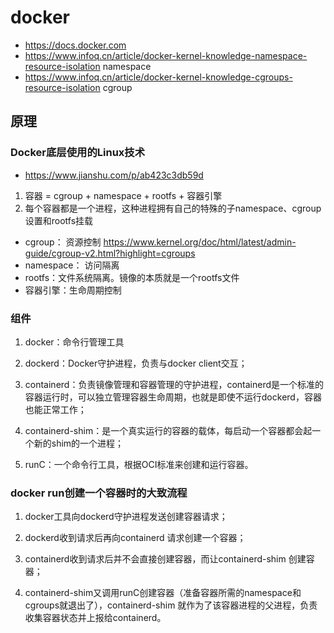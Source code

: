 # docker
- https://docs.docker.com
- https://www.infoq.cn/article/docker-kernel-knowledge-namespace-resource-isolation  namespace
- https://www.infoq.cn/article/docker-kernel-knowledge-cgroups-resource-isolation   cgroup

## 原理
### Docker底层使用的Linux技术
- https://www.jianshu.com/p/ab423c3db59d
1. 容器 = cgroup + namespace + rootfs + 容器引擎
2. 每个容器都是一个进程，这种进程拥有自己的特殊的子namespace、cgroup设置和rootfs挂载
  - cgroup： 资源控制  https://www.kernel.org/doc/html/latest/admin-guide/cgroup-v2.html?highlight=cgroups
  - namespace： 访问隔离
  - rootfs：文件系统隔离。镜像的本质就是一个rootfs文件
  - 容器引擎：生命周期控制

### 组件
1. docker：命令行管理工具

2. dockerd：Docker守护进程，负责与docker client交互；

3. containerd：负责镜像管理和容器管理的守护进程，containerd是一个标准的容器运行时，可以独立管理容器生命周期，也就是即使不运行dockerd，容器也能正常工作；

4. containerd-shim：是一个真实运行的容器的载体，每启动一个容器都会起一个新的shim的一个进程；

5. runC：一个命令行工具，根据OCI标准来创建和运行容器。

### docker run创建一个容器时的大致流程
1. docker工具向dockerd守护进程发送创建容器请求；

2. dockerd收到请求后再向containerd 请求创建一个容器；

3. containerd收到请求后并不会直接创建容器，而让containerd-shim 创建容器；

4. containerd-shim又调用runC创建容器（准备容器所需的namespace和cgroups就退出了），containerd-shim 就作为了该容器进程的父进程，负责收集容器状态并上报给containerd。